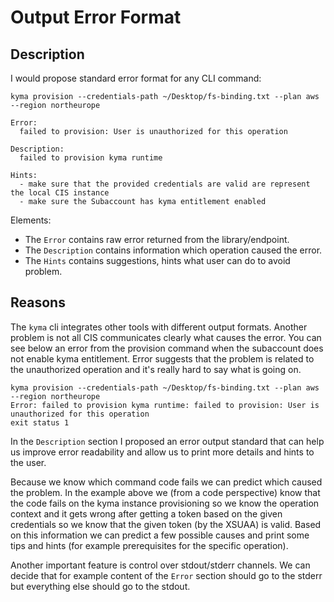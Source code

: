 # Output Error Format

## Description

I would propose standard error format for any CLI command:

```text
kyma provision --credentials-path ~/Desktop/fs-binding.txt --plan aws --region northeurope

Error:
  failed to provision: User is unauthorized for this operation

Description:
  failed to provision kyma runtime

Hints:
  - make sure that the provided credentials are valid are represent the local CIS instance
  - make sure the Subaccount has kyma entitlement enabled
```

Elements:

* The `Error` contains raw error returned from the library/endpoint.
* The `Description` contains information which operation caused the error.
* The `Hints` contains suggestions, hints what user can do to avoid problem.

## Reasons

The `kyma` cli integrates other tools with different output formats. Another problem is not all CIS communicates clearly what causes the error. You can see below an error from the provision command when the subaccount does not enable kyma entitlement. Error suggests that the problem is related to the unauthorized operation and it's really hard to say what is going on.

```text
kyma provision --credentials-path ~/Desktop/fs-binding.txt --plan aws --region northeurope
Error: failed to provision kyma runtime: failed to provision: User is unauthorized for this operation
exit status 1
```

In the `Description` section I proposed an error output standard that can help us improve error readability and allow us to print more details and hints to the user.

Because we know which command code fails we can predict which caused the problem. In the example above we (from a code perspective) know that the code fails on the kyma instance provisioning so we know the operation context and it gets wrong after getting a token based on the given credentials so we know that the given token (by the XSUAA) is valid.
Based on this information we can predict a few possible causes and print some tips and hints (for example prerequisites for the specific operation).

Another important feature is control over stdout/stderr channels. We can decide that for example content of the `Error` section should go to the stderr but everything else should go to the stdout.
